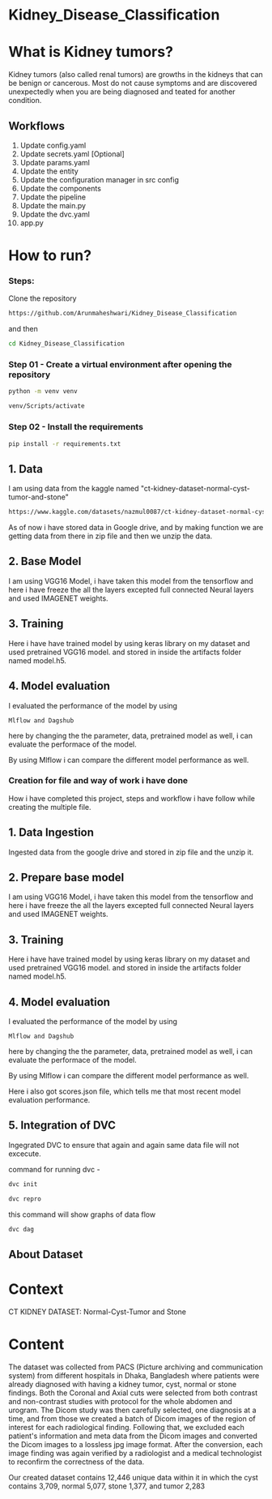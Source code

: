 # Kidney_Disease_Classification

# What is Kidney tumors?

Kidney tumors (also called renal tumors) are growths in the kidneys that can be benign or cancerous. Most do not cause symptoms and are discovered unexpectedly when you are being diagnosed and teated for another condition.


## Workflows

1. Update config.yaml
2. Update secrets.yaml [Optional]
3. Update params.yaml
4. Update the entity
5. Update the configuration manager in src config
6. Update the components
7. Update the pipeline
8. Update the main.py
9. Update the dvc.yaml
10. app.py

# How to run?

### Steps:

Clone the repository

```bash
https://github.com/Arunmaheshwari/Kidney_Disease_Classification
```
and then

```bash
cd Kidney_Disease_Classification
```


### Step 01 - Create a virtual environment after opening the repository

```bash
python -m venv venv
```

```bash
venv/Scripts/activate
```

### Step 02 - Install the requirements
```bash
pip install -r requirements.txt
```



## 1. Data 

I am using data from the kaggle named "ct-kidney-dataset-normal-cyst-tumor-and-stone"
```bash
https://www.kaggle.com/datasets/nazmul0087/ct-kidney-dataset-normal-cyst-tumor-and-stone
```
As of now i have stored data in Google drive, and by making function we are getting data from there in zip file and then we unzip the data.

## 2. Base Model

I am using VGG16 Model, i have taken this model from the tensorflow and here i have freeze the all the layers excepted full connected Neural layers and used IMAGENET weights.


## 3. Training

Here i have have trained model by using keras library on my dataset and used pretrained VGG16 model. and stored in inside the artifacts folder named model.h5.


## 4. Model evaluation

I  evaluated the performance of the model by using
    
    Mlflow and Dagshub

here by changing the the parameter, data, pretrained model as well, i can evaluate the performace of the model.

By using Mlflow i can compare the different model performance as well.








### Creation for file and way of work i have done
How i have completed this project, steps and workflow i have follow while creating the multiple file.
## 1. Data Ingestion

Ingested data from the google drive and stored in zip file and the unzip it.

## 2. Prepare base model

I am using VGG16 Model, i have taken this model from the tensorflow and here i have freeze the all the layers excepted full connected Neural layers and used IMAGENET weights.




## 3. Training

Here i have have trained model by using keras library on my dataset and used pretrained VGG16 model. and stored in inside the artifacts folder named model.h5.


## 4. Model evaluation

I  evaluated the performance of the model by using
    
    Mlflow and Dagshub

here by changing the the parameter, data, pretrained model as well, i can evaluate the performace of the model.

By using Mlflow i can compare the different model performance as well.

Here i also got scores.json file, which tells me that most recent model evaluation performance.



## 5. Integration of DVC

Ingegrated DVC to ensure that again and again same data file will not excecute.

command for running dvc -
```bash
dvc init
```

```bash
dvc repro
```

this command will show graphs of data flow

```bash
dvc dag
```










## About Dataset

# Context
CT KIDNEY DATASET: Normal-Cyst-Tumor and Stone

# Content
The dataset was collected from PACS (Picture archiving and communication system) from different hospitals in Dhaka, Bangladesh where patients were already diagnosed with having a kidney tumor, cyst, normal or stone findings. Both the Coronal and Axial cuts were selected from both contrast and non-contrast studies with protocol for the whole abdomen and urogram. The Dicom study was then carefully selected, one diagnosis at a time, and from those we created a batch of Dicom images of the region of interest for each radiological finding. Following that, we excluded each patient's information and meta data from the Dicom images and converted the Dicom images to a lossless jpg image format. After the conversion, each image finding was again verified by a radiologist and a medical technologist to reconfirm the correctness of the data.

Our created dataset contains 12,446 unique data within it in which the cyst contains 3,709, normal 5,077, stone 1,377, and tumor 2,283